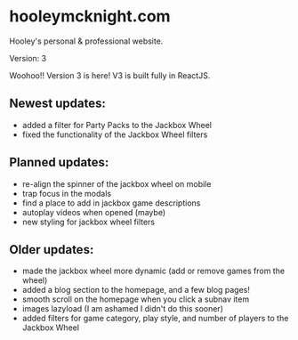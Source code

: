 # hooleymcknight.com
Hooley's personal &amp; professional website.

Version: 3

Woohoo!! Version 3 is here! V3 is built fully in ReactJS.

## Newest updates:
 - added a filter for Party Packs to the Jackbox Wheel
 - fixed the functionality of the Jackbox Wheel filters

## Planned updates:
 - re-align the spinner of the jackbox wheel on mobile
 - trap focus in the modals
 - find a place to add in jackbox game descriptions
 - autoplay videos when opened (maybe)
 - new styling for jackbox wheel filters

## Older updates:
 - made the jackbox wheel more dynamic (add or remove games from the wheel)
 - added a blog section to the homepage, and a few blog pages!
 - smooth scroll on the homepage when you click a subnav item
 - images lazyload (I am ashamed I didn't do this sooner)
 - added filters for game category, play style, and number of players to the Jackbox Wheel